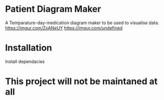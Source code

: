 # Patient Diagram Maker

A Temparature-day-medication diagram maker to be used to visualise data.
https://imgur.com/ZxANeUY
https://imgur.com/undefined

# Installation 

Install dependacies

# This project will not be maintaned at all
